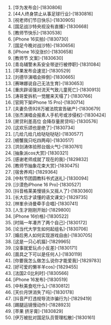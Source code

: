 
1. [华为发布会]-[1830806]
1. [44人终身禁止从事足球行业]-[1830816]
1. [祝老师们节日快乐]-[1830905]
1. [国足战沙特央视没有直播]-[1830668]
1. [教师节快乐]-[1830538]
1. [iPhone 16实拍]-[1830730]
1. [国足今晚对战沙特]-[1830656]
1. [iPhone 16没涨价]-[1830658]
1. [教师节 文案]-[1830630]
1. [青岛辅警未系安全带逆行被停职]-[1831084]
1. [苹果发布会速览]-[1830529]
1. [刘德华演唱会摔倒]-[1830665]
1. [赛琳娜说自己无法生育]-[1830653]
1. [重庆辟谣强对流天气致儿童死亡]-[1830913]
1. [涛哥爱拆机一觉醒来天塌了]-[1830766]
1. [官网下架iPhone 15 Pro]-[1830714]
1. [夫妻负债928万被法院宣告破产]-[1830679]
1. [张杰演唱会报素人手机号或涉侵权]-[1830424]
1. [房贷利差高位 会降存量房贷吗]-[1830576]
1. [这欢乐颂也是绝了]-[1830734]
1. [几给几给几给哒哒哒哒]-[1830577]
1. [螃蟹我只吃四两母]-[1830517]
1. [洪剑涛体验邢台烟火气]-[1830761]
1. [抽象派cos大赏]-[1830321]
1. [感谢老师成就了现在的我]-[1829832]
1. [教师节抽象花束大赏]-[1830475]
1. [宿舍养鸡]-[1829364]
1. [中秋节团圆教科书式送礼]-[1830094]
1. [沙漠色iPhone 16 Pro]-[1830527]
1. [抖音格莱美慢镜头又摇人了]-[1830360]
1. [长大后才读懂的语文课文]-[1829735]
1. [林峯佘诗曼牵手合唱]-[1830741]
1. [人生才刚刚开始]-[1829800]
1. [iPhone 16价格]-[1830522]
1. [时隔一年凑齐了两个自己]-[1830172]
1. [论当代大学生如何起组名]-[1830706]
1. [婚后男人如何实现游戏自由]-[1830705]
1. [这是一只心机猫]-[1829965]
1. [没事就爱玩点小反差]-[1830171]
1. [面具之下可以是任何人]-[1830119]
1. [你要我怎么做怎么说你才能爱我]-[1829783]
1. [好可爱的懒羊羊cos]-[1829455]
1. [法国2:0比利时]-[1830566]
1. [iPhone 16发布]-[1830519]
1. [中秋美食吃什么]-[1830812]
1. [天价月饼消失了吗]-[1830178]
1. [抖音严打违规导流诈骗行为]-[1829419]
1. [踢腿运镜慢动作]-[1828923]
1. [苹果 挤牙膏]-[1830829]
1. [伊万被批对国足队员管理松散]-[1830161]
